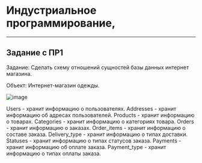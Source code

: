 # Индустриальное программирование, 


---
## Задание с ПР1

Задание: Сделать схему отношений сущностей базы данных интернет магазина.

Объект: Интернет-магазин одежды.

![image](https://github.com/user-attachments/assets/8d09ae5c-774e-4392-a3b9-38070d298d54)

Users - хранит информацию о пользователях. 
Addresses - хранит информацию об адресах пользователей. 
Products - хранит информацию о товарах. 
Categories - хранит информацию о категориях товара. 
Orders - хранит информацию о заказах. 
Order_items - хранит информацию о составе заказа. 
Delivery_type - хранит информацию о типах доставки. 
Statuses - хранит информацию о типах статусов заказа. 
Payments - хранит информацию об оплате заказа. 
Payment_type - хранит информацию о типах оплаты заказа.
